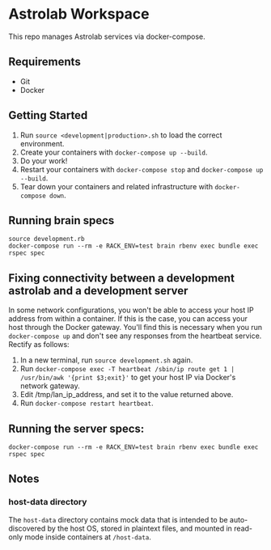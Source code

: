 # Astrolab Workspace

This repo manages Astrolab services via docker-compose.
 
## Requirements

* Git
* Docker

## Getting Started

1. Run `source <development|production>.sh` to load the correct environment.
2. Create your containers with `docker-compose up --build`.
3. Do your work!
4. Restart your containers with `docker-compose stop` and `docker-compose up --build`.
5. Tear down your containers and related infrastructure with `docker-compose down`.

## Running brain specs

```
source development.rb
docker-compose run --rm -e RACK_ENV=test brain rbenv exec bundle exec rspec spec
```

## Fixing connectivity between a development astrolab and a development server

In some network configurations, you won't be able to access your host IP address from within a container. If this is the case, you can access your host through the Docker gateway. You'll find this is necessary when you run `docker-compose up` and don't see any responses from the heartbeat service. Rectify as follows:

1. In a new terminal, run `source development.sh` again.
2. Run `docker-compose exec -T heartbeat /sbin/ip route get 1 | /usr/bin/awk '{print $3;exit}'` to get your host IP via Docker's network gateway.
3. Edit /tmp/lan_ip_address, and set it to the value returned above.
4. Run `docker-compose restart heartbeat`.

## Running the server specs:

`docker-compose run --rm -e RACK_ENV=test brain rbenv exec bundle exec rspec spec`

## Notes

### host-data directory

The `host-data` directory contains mock data that is intended to be auto-discovered by the host OS, stored in plaintext files, and mounted in read-only mode inside containers at `/host-data`.
